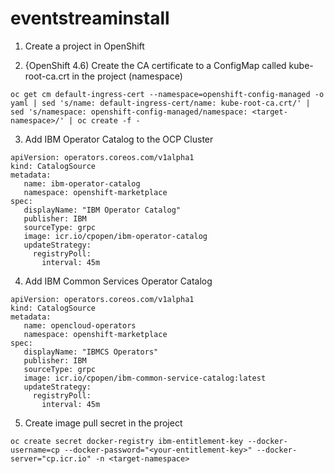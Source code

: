 # eventstreaminstall
  
1. Create a project in OpenShift  
  
2. {OpenShift 4.6) Create the CA certificate to a ConfigMap called kube-root-ca.crt in the project (namespace)  
```
oc get cm default-ingress-cert --namespace=openshift-config-managed -o yaml | sed 's/name: default-ingress-cert/name: kube-root-ca.crt/' | sed 's/namespace: openshift-config-managed/namespace: <target-namespace>/' | oc create -f -
```
3. Add IBM Operator Catalog to the OCP Cluster
```
apiVersion: operators.coreos.com/v1alpha1
kind: CatalogSource
metadata:
   name: ibm-operator-catalog
   namespace: openshift-marketplace
spec:
   displayName: "IBM Operator Catalog"
   publisher: IBM
   sourceType: grpc
   image: icr.io/cpopen/ibm-operator-catalog
   updateStrategy:
     registryPoll:
       interval: 45m
```
4. Add IBM Common Services Operator Catalog
```
apiVersion: operators.coreos.com/v1alpha1
kind: CatalogSource
metadata:
   name: opencloud-operators
   namespace: openshift-marketplace
spec:
   displayName: "IBMCS Operators"
   publisher: IBM
   sourceType: grpc
   image: icr.io/cpopen/ibm-common-service-catalog:latest
   updateStrategy:
     registryPoll:
       interval: 45m
```
5. Create image pull secret in the project 
```
oc create secret docker-registry ibm-entitlement-key --docker-username=cp --docker-password="<your-entitlement-key>" --docker-server="cp.icr.io" -n <target-namespace>
```
